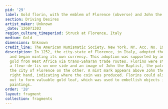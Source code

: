 ```yaml
---
pid: '29'
label: Gold florin, with the emblem of Florence (obverse) and John the Baptist (reverse)
section: Driving Desires
artist_maker: Unknown
_date: 1260?1303
region_culture_timeperiod: Struck at Florence, Italy
medium: Gold
dimensions: Unknown
credit_line: The American Numismatic Society, New York, NY, Acc. No. 1954.237.214
description: In 1252, the city-state of Florence, in Italy, adopted the gold standard
  and began minting its own currency. This adoption was supported by an influx of
  gold from West Africa via trans-Saharan trade routes. Florins were stamped with
  a fleur-de-lis on one side and an image of John the Baptist, the patron saint of
  the city of Florence on the other. A mint mark appears above John the Baptist?s
  right hand, indicating where the coin was produced. Florins could also be hammered
  out to form valuable gold leaf, which was used to embellish objects including religious
  paintings.
order: '28'
layout: fragment
collection: fragments
---
```

